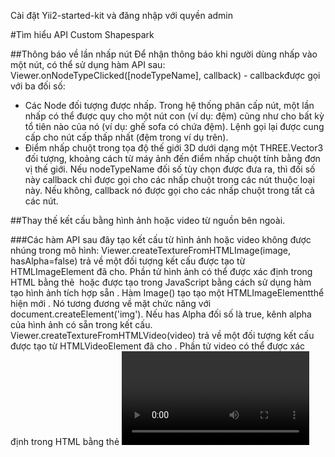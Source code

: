 Cài đặt Yii2-started-kit và đăng nhập với quyền admin

#Tìm hiểu API Custom Shapespark

##Thông báo về lần nhấp nút
Để nhận thông báo khi người dùng nhấp vào một nút, có thể sử dụng hàm API sau:
  Viewer.onNodeTypeClicked([nodeTypeName], callback) - callbackđược gọi với ba đối số:
- Các Node đối tượng được nhấp. Trong hệ thống phân cấp nút, một lần nhấp có thể được quy cho một nút con (ví dụ: đệm) cũng như cho bất kỳ tổ tiên nào của nó (ví dụ: ghế sofa có chứa đệm). Lệnh gọi lại được cung cấp cho nút cấp thấp nhất (đệm trong ví dụ trên).
- Điểm nhấp chuột trong tọa độ thế giới 3D dưới dạng một THREE.Vector3 đối tượng, khoảng cách từ máy ảnh đến điểm nhấp chuột tính bằng đơn vị thế giới. Nếu nodeTypeName đối số tùy chọn được đưa ra, thì đối số này callback chỉ được gọi cho các nhấp chuột trong các nút thuộc loại này. Nếu không, callback nó được gọi cho các nhấp chuột trong tất cả các nút.

##Thay thế kết cấu bằng hình ảnh hoặc video từ nguồn bên ngoài.

###Các hàm API sau đây tạo kết cấu từ hình ảnh hoặc video không được nhúng trong mô hình:
  Viewer.createTextureFromHTMLImage(image, hasAlpha=false) trả về một đối tượng kết cấu được tạo từ HTMLImageElement đã cho. Phần tử hình ảnh có thể được xác định trong HTML bằng thẻ  <img> hoặc được tạo trong JavaScript bằng cách sử dụng hàm tạo hình ảnh tích hợp sẵn . Hàm Image() tạo tạo một HTMLImageElementthể hiện mới . Nó tương đương về mặt chức năng với document.createElement('img'). Nếu has Alpha đối số là true, kênh alpha của hình ảnh có sẵn trong kết cấu.
  Viewer.createTextureFromHTMLVideo(video) trả về một đối tượng kết cấu được tạo từ HTMLVideoElement đã cho . Phần tử video có thể được xác định trong HTML bằng thẻ <video> hoặc được tạo bằng JavaScript với lệnh gọi DOM API document.createElement('video').	
Để video bắt đầu, hãy tự động đặt thuộc tính autoplay của phần tử và nếu video có đoạn âm thanh cũng đặt thuộc tính muted (không thể bắt đầu video có âm thanh không tắt tiếng mà không có sự tương tác của người dùng); để video lặp lại, hãy đặt thuộc tính loop.
Để đặt kết cấu được trả về ở một trong các vật liệu trong cảnh, vật liệu đó cần được đánh dấu là có thể chỉnh sửa. Điều này cần được thực hiện trước khi tải cảnh. Để cải thiện hiệu suất, trình tải cảnh Shapespark hợp nhất các vật liệu có các thuộc tính giống hệt nhau, sau khi hợp nhất các kết cấu và các thuộc tính vật liệu khác không thể thay đổi được: Viewer.setMaterialEditable (materialName)- nếu materialName là một chuỗi, nó đánh dấu một vật liệu duy nhất với tên đã cho là có thể chỉnh sửa; nếu materialName là một biểu thức chính quy, nó đánh dấu tất cả các tài liệu có tên phù hợp với biểu thức chính quy là có thể chỉnh sửa được.
  Viewer.setAllMaterialsEditable() - đánh dấu tất cả các vật liệu trong cảnh là có thể chỉnh sửa.
###Nguyên liệu có thể được lấy bằng hai cách:
  Viewer.getEditableMaterials() - trả về một mảng các đối tượng Material chứa tất cả các vật liệu có thể chỉnh sửa trong cảnh.
  Viewer.findMaterial(materialName) - trả về một đối tượng Material cho vật liệu có thể chỉnh sửa với tên đã cho.
Các đối tượng Material trả về có các thuộc tính kết cấu sau đây có thể được thay đổi:
  Material.baseColorTexture
  Material.roughnessTexture
  Material.metallicTexture
  Material.bumpTexture
Để tiết kiệm tài nguyên GPU và CPU, Shapespark không hiển thị cảnh khi máy ảnh không di chuyển. Do đó, sau khi thay đổi kết cấu, lệnh gọi sau là cần thiết để buộc hiển thị lại cảnh:
  Viewer.requestFrame() - buộc người xem phải kết xuất khung hình.




